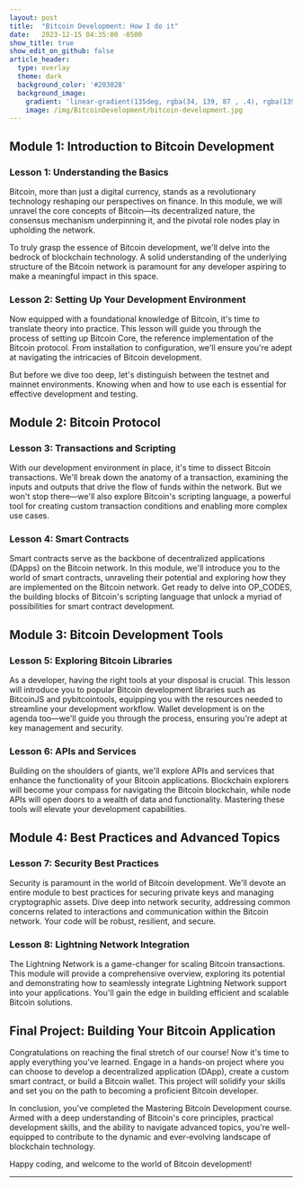 ```yaml
---
layout: post
title:  "Bitcoin Development: How I do it"
date:   2023-12-15 04:35:00 -0500
show_title: true
show_edit_on_github: false
article_header:
  type: overlay
  theme: dark
  background_color: '#203028'
  background_image:
    gradient: 'linear-gradient(135deg, rgba(34, 139, 87 , .4), rgba(139, 34, 139, .4))'
    image: /img/BitcoinDevelopment/bitcoin-development.jpg
---
```


## Module 1: Introduction to Bitcoin Development

### Lesson 1: Understanding the Basics

Bitcoin, more than just a digital currency, stands as a revolutionary technology reshaping our perspectives on finance. In this module, we will unravel the core concepts of Bitcoin—its decentralized nature, the consensus mechanism underpinning it, and the pivotal role nodes play in upholding the network.

To truly grasp the essence of Bitcoin development, we'll delve into the bedrock of blockchain technology. A solid understanding of the underlying structure of the Bitcoin network is paramount for any developer aspiring to make a meaningful impact in this space.

### Lesson 2: Setting Up Your Development Environment

Now equipped with a foundational knowledge of Bitcoin, it's time to translate theory into practice. This lesson will guide you through the process of setting up Bitcoin Core, the reference implementation of the Bitcoin protocol. From installation to configuration, we'll ensure you're adept at navigating the intricacies of Bitcoin development.

But before we dive too deep, let's distinguish between the testnet and mainnet environments. Knowing when and how to use each is essential for effective development and testing.

## Module 2: Bitcoin Protocol

### Lesson 3: Transactions and Scripting

With our development environment in place, it's time to dissect Bitcoin transactions. We'll break down the anatomy of a transaction, examining the inputs and outputs that drive the flow of funds within the network. But we won't stop there—we'll also explore Bitcoin's scripting language, a powerful tool for creating custom transaction conditions and enabling more complex use cases.

### Lesson 4: Smart Contracts

Smart contracts serve as the backbone of decentralized applications (DApps) on the Bitcoin network. In this module, we'll introduce you to the world of smart contracts, unraveling their potential and exploring how they are implemented on the Bitcoin network. Get ready to delve into OP_CODES, the building blocks of Bitcoin's scripting language that unlock a myriad of possibilities for smart contract development.

## Module 3: Bitcoin Development Tools

### Lesson 5: Exploring Bitcoin Libraries

As a developer, having the right tools at your disposal is crucial. This lesson will introduce you to popular Bitcoin development libraries such as BitcoinJS and pybitcointools, equipping you with the resources needed to streamline your development workflow. Wallet development is on the agenda too—we'll guide you through the process, ensuring you're adept at key management and security.

### Lesson 6: APIs and Services

Building on the shoulders of giants, we'll explore APIs and services that enhance the functionality of your Bitcoin applications. Blockchain explorers will become your compass for navigating the Bitcoin blockchain, while node APIs will open doors to a wealth of data and functionality. Mastering these tools will elevate your development capabilities.

## Module 4: Best Practices and Advanced Topics

### Lesson 7: Security Best Practices

Security is paramount in the world of Bitcoin development. We'll devote an entire module to best practices for securing private keys and managing cryptographic assets. Dive deep into network security, addressing common concerns related to interactions and communication within the Bitcoin network. Your code will be robust, resilient, and secure.

### Lesson 8: Lightning Network Integration

The Lightning Network is a game-changer for scaling Bitcoin transactions. This module will provide a comprehensive overview, exploring its potential and demonstrating how to seamlessly integrate Lightning Network support into your applications. You'll gain the edge in building efficient and scalable Bitcoin solutions.

## Final Project: Building Your Bitcoin Application

Congratulations on reaching the final stretch of our course! Now it's time to apply everything you've learned. Engage in a hands-on project where you can choose to develop a decentralized application (DApp), create a custom smart contract, or build a Bitcoin wallet. This project will solidify your skills and set you on the path to becoming a proficient Bitcoin developer.

In conclusion, you've completed the Mastering Bitcoin Development course. Armed with a deep understanding of Bitcoin's core principles, practical development skills, and the ability to navigate advanced topics, you're well-equipped to contribute to the dynamic and ever-evolving landscape of blockchain technology.

Happy coding, and welcome to the world of Bitcoin development!

---
